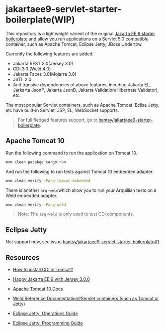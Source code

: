 # jakartaee9-servlet-starter-boilerplate(WIP)

This repository is a lightweight varient of the original [Jakarta EE 9 starter boilerplate](https://github.com/hantsy/jakartaee9-starter-boilerplate) and allow you run applications on a Servlet 5.0 compatible container, such as Apache Tomcat, Eclipse Jetty, JBoss Undertow.

Currently the following features are added.

* Jakarta REST 3.0(Jersey 3.0)
* CDI 3.0 (Weld 4.0)
* Jakarta Faces 3.0(Mojarra 3.0)
* JSTL 2.0
* And transive dependencies of above features, incuding Jakarta EL, Jarkarta JsonP, Jakarta JsonB, Jakarta Validation(Hibernate Validator), etc.

The most popular Servlet containers, such as Apache Tomcat, Eclise Jetty, etc have built-in Servlet, JSP, EL, WebSocket supports.

> For full fledged features support, go to [hantsy/jakartaee9-starter-boilerplate](https://github.com/hantsy/jakartaee9-starter-boilerplate).

## Apache Tomcat 10

Run the following command to run the application on Tomcat 10.

```bash
mvn clean pacakge cargo:run
```

And run the following to run tests against Tomcat 10 embedded adapter.

```bash 
mvn clean verify -Parq-tomcat-embedded
```

There is another `arq-weld`which allow you to run your Arquillian tests on a Weld embedded adapter.

```bash 
mvn clean verify -Parq-weld
```

> Note: The `arq-weld` is only used to test CDI components.

## Eclipse Jetty 

Not support now, see issue [hantsy/jakartaee9-servlet-starter-boilerplate#1](https://github.com/hantsy/jakartaee9-servlet-starter-boilerplate/issues/1).

## Resources

* [How to install CDI in Tomcat?](https://balusc.omnifaces.org/2013/10/how-to-install-cdi-in-tomcat.html)

* [Happy Jakarta EE 9 with Jersey 3.0.0](http://blog.supol.cz/?p=235)

* [Apache Tomcat 10 Docs](https://tomcat.apache.org/tomcat-10.0-doc)

* [Weld Reference Documentation#Servlet containers (such as Tomcat or Jetty)](https://docs.jboss.org/weld/reference/latest/en-US/html/environments.html#weld-servlet)

* [Eclipse Jetty: Operations Guide](https://www.eclipse.org/jetty/documentation/jetty-11/operations-guide/index.html)

* [Eclipse Jetty: Programming Guide](http://www.eclipse.org/jetty/documentation/jetty-11/programming-guide/index.html)

  

